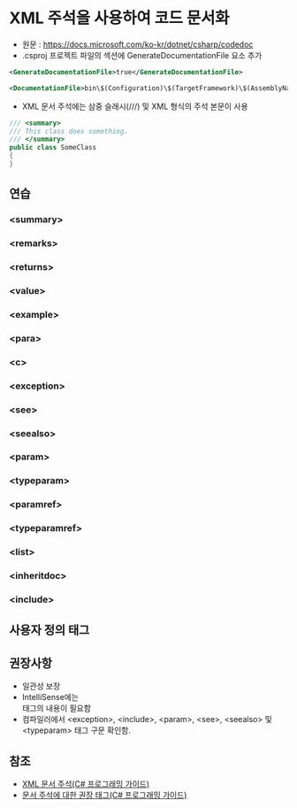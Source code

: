 # XML 주석을 사용하여 코드 문서화
* 원문 : https://docs.microsoft.com/ko-kr/dotnet/csharp/codedoc
*  .csproj 프로젝트 파일의 <PropertyGroup> 섹션에 GenerateDocumentationFile 요소 추가
```XML
<GenerateDocumentationFile>true</GenerateDocumentationFile>

<DocumentationFile>bin\$(Configuration)\$(TargetFramework)\$(AssemblyName).xml</DocumentationFile>
```

* XML 문서 주석에는 삼중 슬래시(///) 및 XML 형식의 주석 본문이 사용
```C#
/// <summary>
/// This class does something.
/// </summary>
public class SomeClass
{
}
```

## 연습

### \<summary\>

### \<remarks\>

### \<returns\>

### \<value\>

### \<example\>

### \<para\>

### \<c\>

### \<exception\>

### \<see\>

### \<seealso\>

### \<param\>

### \<typeparam\>

### \<paramref\>

### \<typeparamref\>

### \<list\>

### \<inheritdoc\>

### \<include\>

## 사용자 정의 태그

## 권장사항
* 일관성 보장
* IntelliSense에는 <summary> 태그의 내용이 필요함
* 컴파일러에서 \<exception\>, \<include\>, \<param\>, \<see\>, \<seealso\> 및 \<typeparam\> 태그 구문 확인함.

## 참조
* [XML 문서 주석(C# 프로그래밍 가이드)](https://docs.microsoft.com/ko-kr/dotnet/csharp/programming-guide/xmldoc/)
* [문서 주석에 대한 권장 태그(C# 프로그래밍 가이드)](https://docs.microsoft.com/ko-kr/dotnet/csharp/programming-guide/xmldoc/recommended-tags-for-documentation-comments)
